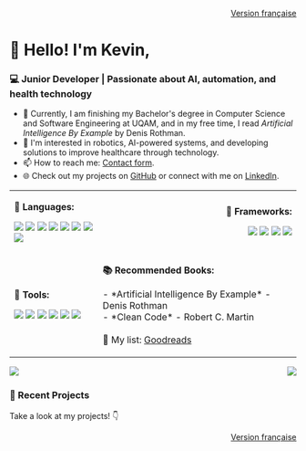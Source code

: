 <p align="right">
  <a href="./README.md">Version française</a>
</p>

# 👋 Hello! I'm Kevin,

### 💻 Junior Developer | Passionate about AI, automation, and health technology

- 🧠 Currently, I am finishing my Bachelor's degree in Computer Science and Software Engineering at UQAM, and in my free time, I read *Artificial Intelligence By Example* by Denis Rothman.
- 🚀 I'm interested in robotics, AI-powered systems, and developing solutions to improve healthcare through technology.
- 📫 How to reach me: [Contact form](https://github.com/HypsterQc/Formulaire_contact).
- 🌐 Check out my projects on [GitHub](https://github.com/HypsterQc) or connect with me on [LinkedIn](https://www.linkedin.com/in/kevin-da-silva-a2b6836/).

<table>
  <tr>
    <td>
      <p align="left"><strong>📜 Languages:</strong></p>
      <p align="left">
        <img src="https://img.shields.io/badge/Java-%23ED8B00.svg?style=for-the-badge&logo=java&logoColor=white"/>
        <img src="https://img.shields.io/badge/HTML5-%23E34F26.svg?style=for-the-badge&logo=html5&logoColor=white"/>
        <img src="https://img.shields.io/badge/CSS3-%231572B6.svg?style=for-the-badge&logo=css3&logoColor=white"/>
        <img src="https://img.shields.io/badge/SQL-%2300648B.svg?style=for-the-badge&logo=sql&logoColor=white"/>
        <img src="https://img.shields.io/badge/Python-%2314354C.svg?style=for-the-badge&logo=python&logoColor=white"/>
        <img src="https://img.shields.io/badge/JavaScript-%23F7DF1E.svg?style=for-the-badge&logo=javascript&logoColor=black"/>
        <img src="https://img.shields.io/badge/C-%23A8B9CC.svg?style=for-the-badge&logo=c&logoColor=white"/>
        <img src="https://img.shields.io/badge/C++-%2300599C.svg?style=for-the-badge&logo=c%2B%2B&logoColor=white"/>
      </p>
    </td>
    <td>
      <p align="right"><strong>🧩 Frameworks:</strong></p>
      <p align="right">
        <img src="https://img.shields.io/badge/Svelte-%23FF3E00.svg?style=for-the-badge&logo=svelte&logoColor=white"/>
        <img src="https://img.shields.io/badge/Flask-%23000000.svg?style=for-the-badge&logo=flask&logoColor=white"/>
        <img src="https://img.shields.io/badge/TensorFlow-%23FF6F00.svg?style=for-the-badge&logo=tensorflow&logoColor=white"/>
        <img src="https://img.shields.io/badge/PyTorch-%23EE4C2C.svg?style=for-the-badge&logo=pytorch&logoColor=white"/>
      </p>
    </td>
  </tr>
  <tr>
    <td>
      <p align="left"><strong>🔧 Tools:</strong></p>
      <p align="left">
        <img src="https://img.shields.io/badge/Docker-%232496ED.svg?style=for-the-badge&logo=docker&logoColor=white"/>
        <img src="https://img.shields.io/badge/Ubuntu-%23E95420.svg?style=for-the-badge&logo=ubuntu&logoColor=white"/>
        <img src="https://img.shields.io/badge/Git-%23F05033.svg?style=for-the-badge&logo=git&logoColor=white"/>
        <img src="https://img.shields.io/badge/VSCode-%23007ACC.svg?style=for-the-badge&logo=visual-studio-code&logoColor=white"/>
        <img src="https://img.shields.io/badge/PyCharm-%23000000.svg?style=for-the-badge&logo=pycharm&logoColor=white"/>
        <img src="https://img.shields.io/badge/IntelliJ-IDEA-000000.svg?style=for-the-badge&logo=intellij-idea&logoColor=white"/>
      </p>
    </td>
    <td>
      <p align="left"><strong>📚 Recommended Books:</strong></p>
      <p align="left">
        - *Artificial Intelligence By Example* - Denis Rothman<br>
        - *Clean Code* - Robert C. Martin<br>
        <br>
        📖 My list: <a href="https://www.goodreads.com/review/list/181500827?shelf=%23ALL%23" target="_blank">Goodreads</a>
      </p>
    </td>
  </tr>
</table>

<img align="left" src="https://github-readme-stats.vercel.app/api?username=HypsterQc&show_icons=true&theme=radical" />

<img align="right" src="https://github-readme-stats.vercel.app/api/top-langs/?username=HypsterQc&layout=compact&theme=radical" />

<br clear="both"/>

### 🌱 Recent Projects
<!--
<p align="center">
  <a href="https://github.com/HypsterQc/bot_discord">
    <img align="center" src="https://github-readme-stats.vercel.app/api/pin/?username=HypsterQc&repo=bot_discord&theme=radical&sort=updated" />
  </a>
  <a href="https://github.com/HypsterQc/inf5081">
    <img align="center" src="https://github-readme-stats.vercel.app/api/pin/?username=HypsterQc&repo=inf5081&theme=radical&sort=updated" />
  </a>
</p>
-->

Take a look at my projects! 👇

<p align="right">
  <a href="./README.md">Version française</a>
</p>
